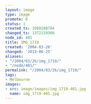 ```yaml
---
layout: image
type: image
promote: 0
status: 1
created_ts: 1080280784
changed_ts: 1372159366
node_id: 401
title: IMG_1719
created: '2004-03-26'
changed: '2013-06-25'
aliases:
- "/2004/03/26/img_1719/"
- "/node/401/"
permalink: "/2004/03/26/img_1719/"
tags:
- Melbourne
images:
- src: image/images/img_1719-401.jpg
  name: img_1719-401.jpg
---
```


